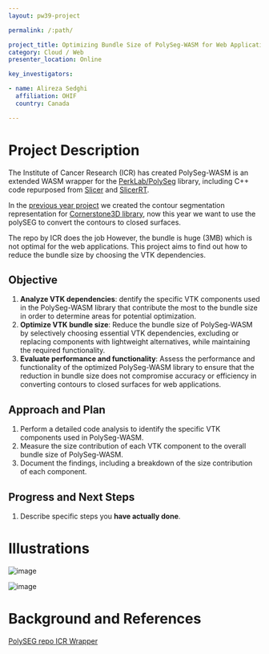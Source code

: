 ```yaml
---
layout: pw39-project

permalink: /:path/

project_title: Optimizing Bundle Size of PolySeg-WASM for Web Applications
category: Cloud / Web
presenter_location: Online

key_investigators:

- name: Alireza Sedghi
  affiliation: OHIF
  country: Canada

---
```


# Project Description

<!-- Add a short paragraph describing the project. -->

The Institute of Cancer Research (ICR) has created PolySeg-WASM is an extended WASM wrapper for the [PerkLab/PolySeg](https://github.com/PerkLab/PolySeg) library, including C++ code repurposed from [Slicer](https://github.com/Slicer/Slicer) and [SlicerRT](https://github.com/SlicerRt/SlicerRT).

In the [previous year project](https://github.com/NA-MIC/ProjectWeek/blob/master/PW38_2023_GranCanaria/Projects/OHIF_PolySeg/README.md) we created the contour segmentation representation for [Cornerstone3D library](https://www.cornerstonejs.org/live-examples/contourrendering), now this year we want to use the polySEG to convert the contours to closed surfaces.

The repo by ICR does the job However, the bundle is huge (3MB) which is not optimal for the web applications. This project aims to find out how to reduce the bundle size by choosing the VTK dependencies.

## Objective

<!-- Describe here WHAT you would like to achieve (what you will have as end result). -->

1.  **Analyze VTK dependencies**: dentify the specific VTK components used in the PolySeg-WASM library that contribute the most to the bundle size in order to determine areas for potential optimization.
2.  **Optimize VTK bundle size**: Reduce the bundle size of PolySeg-WASM by selectively choosing essential VTK dependencies, excluding or replacing components with lightweight alternatives, while maintaining the required functionality.
3.  **Evaluate performance and functionality**: Assess the performance and functionality of the optimized PolySeg-WASM library to ensure that the reduction in bundle size does not compromise accuracy or efficiency in converting contours to closed surfaces for web applications.

## Approach and Plan

<!-- Describe here HOW you would like to achieve the objectives stated above. -->

1.  Perform a detailed code analysis to identify the specific VTK components used in PolySeg-WASM.
2.  Measure the size contribution of each VTK component to the overall bundle size of PolySeg-WASM.
3.  Document the findings, including a breakdown of the size contribution of each component.

## Progress and Next Steps

<!-- Update this section as you make progress, describing of what you have ACTUALLY DONE.
     If there are specific steps that you could not complete then you can describe them here, too. -->

1.  Describe specific steps you **have actually done**.

# Illustrations

<!-- Add pictures and links to videos that demonstrate what has been accomplished. -->

![image](https://github.com/NA-MIC/ProjectWeek/assets/7490180/4f5dfd53-ffb1-41a3-9f17-85d64a47a30b)

![image](https://github.com/NA-MIC/ProjectWeek/assets/7490180/daf0cfd0-9aee-420b-a94e-6b93edbb5356)

# Background and References

<!-- If you developed any software, include link to the source code repository.
     If possible, also add links to sample data, and to any relevant publications. -->

[PolySEG repo ](https://github.com/PerkLab/PolySeg)
[ICR Wrapper](https://bitbucket.org/icrimaginginformatics/polyseg-wasm/src/master/)
